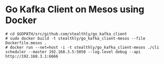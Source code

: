 Go Kafka Client on Mesos using Docker
====================================

```
# cd $GOPATH/src/github.com/stealthly/go_kafka_client
# sudo docker build -t stealthly/go_kafka_client-mesos --file Dockerfile.mesos .
# docker run --net=host -i -t stealthly/go_kafka_client-mesos ./cli scheduler --master 192.168.3.5:5050 --log.level debug --api http://192.168.3.1:6666
```